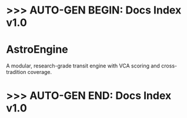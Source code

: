 # >>> AUTO-GEN BEGIN: Docs Index v1.0
# AstroEngine
A modular, research-grade transit engine with VCA scoring and cross-tradition coverage.
# >>> AUTO-GEN END: Docs Index v1.0
